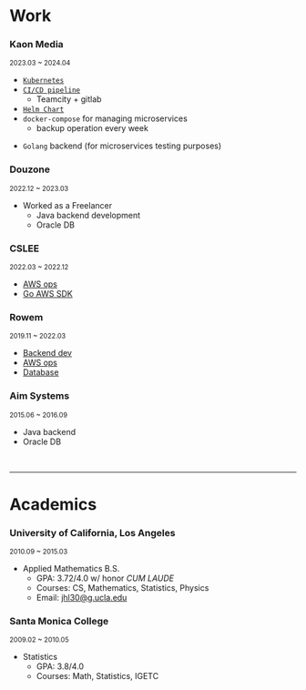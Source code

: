 
# Work

### Kaon Media

<small>2023.03 ~ 2024.04</small>

* [`Kubernetes`](../blog/2024/06/01/Kubernetes-Core-Concept)
* [`CI/CD pipeline`](../blog/2023/03/02/cicd-work)
    - Teamcity + gitlab
* [`Helm Chart`](../blog/2024/05/30/helm)
* `docker-compose` for managing microservices
    - backup operation every week
- `Golang` backend (for microservices testing purposes)


### Douzone

<small>2022.12 ~ 2023.03</small>

- Worked as a Freelancer
    - Java backend development
    - Oracle DB


### CSLEE

<small>2022.03 ~ 2022.12</small>

- [AWS ops](../blog/2022/11/01/aws-cli)
- [Go AWS SDK](../blog/2022/10/01/golang-aws-dashboard)


### Rowem

<small>2019.11 ~ 2022.03</small>

- [Backend dev](../blog/2022/03/01/spring-at-rowem)
- [AWS ops](../blog/2022/03/01/aws-at-rowem)
- [Database](../blog/2022/03/01/database-at-rowem)


### Aim Systems

<small>2015.06 ~ 2016.09</small>

- Java backend
- Oracle DB


<br>
<hr>

# Academics

### University of California, Los Angeles

<small>2010.09 ~ 2015.03</small>

- Applied Mathematics B.S.
  - GPA: 3.72/4.0 w/ honor <i>CUM LAUDE</i>
  - Courses: CS, Mathematics, Statistics, Physics
  - Email: jhl30@g.ucla.edu


### Santa Monica College

<small>2009.02 ~ 2010.05</small>

- Statistics
  - GPA: 3.8/4.0
  - Courses: Math, Statistics, IGETC
